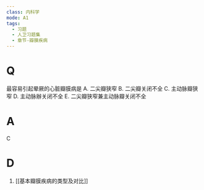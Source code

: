 ```yaml
---
class: 内科学
mode: A1
tags:
  - 习题
  - 人卫习题集
  - 章节-瓣膜疾病
---
```


# Q
最容易引起晕厥的心脏瓣膜病是
A. 二尖瓣狭窄 
B. 二尖瓣关闭不全
C. 主动脉瓣狭窄 
D. 主动脉辦关闭不全
E. 二尖瓣狭窄兼主动脉瓣关闭不全
# A
C
# D
1. [[基本瓣膜疾病的类型及对比]]